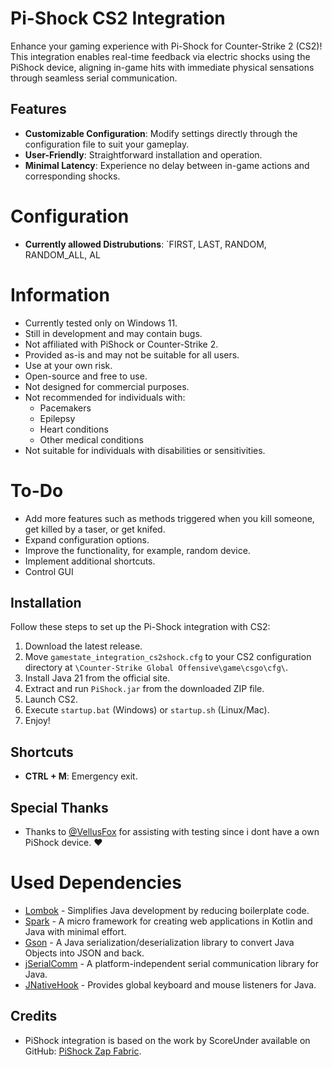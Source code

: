 # Pi-Shock CS2 Integration

Enhance your gaming experience with Pi-Shock for Counter-Strike 2 (CS2)! This integration enables real-time feedback via electric shocks using the PiShock device, aligning in-game hits with immediate physical sensations through seamless serial communication.

## Features
- **Customizable Configuration**: Modify settings directly through the configuration file to suit your gameplay.
- **User-Friendly**: Straightforward installation and operation.
- **Minimal Latency**: Experience no delay between in-game actions and corresponding shocks.

# Configuration
- **Currently allowed Distrubutions**: `FIRST, LAST, RANDOM, RANDOM_ALL, AL

# Information
- Currently tested only on Windows 11.
- Still in development and may contain bugs.
- Not affiliated with PiShock or Counter-Strike 2.
- Provided as-is and may not be suitable for all users.
- Use at your own risk.
- Open-source and free to use.
- Not designed for commercial purposes.
- Not recommended for individuals with:
    - Pacemakers
    - Epilepsy
    - Heart conditions
    - Other medical conditions
- Not suitable for individuals with disabilities or sensitivities.

# To-Do
- Add more features such as methods triggered when you kill someone, get killed by a taser, or get knifed.
- Expand configuration options.
- Improve the functionality, for example, random device.
- Implement additional shortcuts.
- Control GUI

## Installation
Follow these steps to set up the Pi-Shock integration with CS2:
1. Download the latest release.
2. Move `gamestate_integration_cs2shock.cfg` to your CS2 configuration directory at `\Counter-Strike Global Offensive\game\csgo\cfg\`.
3. Install Java 21 from the official site.
4. Extract and run `PiShock.jar` from the downloaded ZIP file.
5. Launch CS2.
6. Execute `startup.bat` (Windows) or `startup.sh` (Linux/Mac).
7. Enjoy!

## Shortcuts
- **CTRL + M**: Emergency exit.

## Special Thanks
- Thanks to [@VellusFox](https://vellusfox.de/) for assisting with testing since i dont have a own PiShock device. ♥️

# Used Dependencies
- [Lombok](https://github.com/projectlombok/lombok) - Simplifies Java development by reducing boilerplate code.
- [Spark](https://github.com/perwendel/spark) - A micro framework for creating web applications in Kotlin and Java with minimal effort.
- [Gson](https://github.com/google/gson) - A Java serialization/deserialization library to convert Java Objects into JSON and back.
- [jSerialComm](https://github.com/Fazecast/jSerialComm) - A platform-independent serial communication library for Java.
- [JNativeHook](https://github.com/kwhat/jnativehook) - Provides global keyboard and mouse listeners for Java.


## Credits
- PiShock integration is based on the work by ScoreUnder available on GitHub: [PiShock Zap Fabric](https://github.com/ScoreUnder/pishock-zap-fabric/tree/mc1.21).
